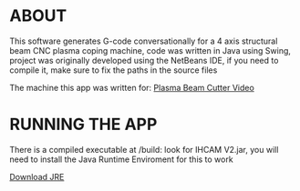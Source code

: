# ABOUT

This software generates G-code conversationally for a 4 axis structural beam CNC plasma coping machine, code was written in Java using Swing, project was originally developed using the NetBeans IDE, if you need to compile it, make sure to fix the paths in the source files

The machine this app was written for: [Plasma Beam Cutter Video](https://www.youtube.com/watch?v=gCoUrJcP2Ro&t=5s)

# RUNNING THE APP

There is a compiled executable at /build: look for IHCAM V2.jar, you will need to install the Java Runtime Enviroment for this to work

[Download JRE](https://java.com/en/download/)
